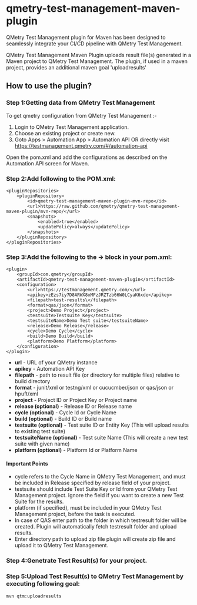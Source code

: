 # qmetry-test-management-maven-plugin
QMetry Test Management plugin for Maven has been designed to seamlessly integrate your CI/CD pipeline with QMetry Test Management.

QMetry Test Management Maven Plugin uploads result file(s) generated in a Maven project to QMetry Test Management. The plugin, if used in a maven project, provides an additional maven goal 'uploadresults'

## How to use the plugin?

### Step 1:Getting data from QMetry Test Management

To get qmetry configuration from QMetry Test Management :-

1) Login to QMetry Test Management application.
2) Choose an existing project or create new.
3) Goto Apps > Automation App > Automation API
OR directly visit https://testmanagement.qmetry.com/#/automation-api

Open the pom.xml and add the configurations as described on the Automation API screen for Maven.

### Step 2:Add following to the POM.xml:
```
<pluginRepositories>
	<pluginRepository>
		<id>qmetry-test-management-maven-plugin-mvn-repo</id>
		<url>https://raw.github.com/qmetry/qmetry-test-management-maven-plugin/mvn-repo/</url>
		<snapshots>
			<enabled>true</enabled>
			<updatePolicy>always</updatePolicy>
		</snapshots>
	</pluginRepository>
</pluginRepositories>
```

### Step 3:Add the following to the <build> -> <plugins> block in your pom.xml:
```
<plugin>
	<groupId>com.qmetry</groupId>
	<artifactId>qmetry-test-management-maven-plugin</artifactId>
	<configuration>
		<url>https://testmanagement.qmetry.com/</url>
		<apikey>zEzs7iy7D8ARWX8xMFzJRZTzb66W0LCyaK6xde</apikey>
		<filepath>test-results\</filepath>
		<format>qas/json</format>
		<project>Demo Project</project>
		<testsuite>Testsuite Key</testsuite>
		<testsuiteName>Demo Test suite</testsuiteName>
		<release>Demo Release</release>
		<cycle>Demo Cycle</cycle>
		<build>Demo Build</build>
		<platform>Demo Platform</platform>
	</configuration>
</plugin>
```

* **url** - URL of your QMetry instance
* **apikey** - Automation API Key
* **filepath** - path to result file (or directory for multiple files) relative to build directory
* **format** - junit/xml or testng/xml or cucucmber/json or qas/json or hpuft/xml
* **project** - Project ID or Project Key or Project name
* **release (optional)** - Release ID or Release name
* **cycle (optional)** - Cycle Id or Cycle Name
* **build (optional)** - Build ID or Build name
* **testsuite (optional)** - Test suite ID or Entity Key (This will upload results to existing test suite)
* **testsuiteName (optional)** - Test suite Name (This will create a new test suite with given name)
* **platform (optional)** - Platform Id or Platform Name

#### Important Points
* cycle refers to the Cycle Name in QMetry Test Management, and must be included in Release specified by release field of your project.
* testsuite should include Test Suite Key or Id from your QMetry Test Management project. Ignore the field if you want to create a new Test Suite for the results.
* platform (if specified), must be included in your QMetry Test Management project, before the task is executed.
* In case of QAS enter path to the folder in which testresult folder will be created. Plugin will automatically fetch testresult folder and upload results.
* Enter directory path to upload zip file plugin will create zip file and upload it to QMetry Test Management.

### Step 4:Genetrate Test Result(s) for your project.

### Step 5:Upload Test Result(s) to QMetry Test Management by executing following goal:
```
mvn qtm:uploadresults
```